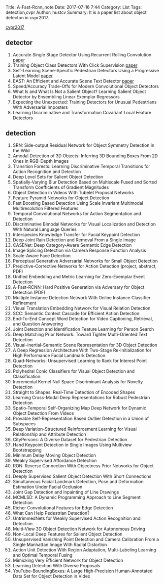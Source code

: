 Title: A-Fast-Rcnn_note Date: 2017-07-16 7:44 Category: List Tags: detection,cvpr Author: hustcv Summary: It is a paper list about object detecton in cvpr2017.

[cvpr2017](http://www.cvpapers.com/cvpr2017.html)

## detector
1. Accurate Single Stage Detector Using Recurrent Rolling Convolution [paper](https://arxiv.org/pdf/1704.05776.pdf)
2. Training Object Class Detectors With Click Supervision [paper](http://calvin.inf.ed.ac.uk/wp-content/uploads/Publications/papadopoulos17cvpr.pdf)
3. Self-Learning Scene-Specific Pedestrian Detectors Using a Progressive Latent Model [paper](https://arxiv.org/pdf/1611.07544.pdf)
4. EAST: An Efficient and Accurate Scene Text Detector [paper](https://arxiv.org/pdf/1704.03155.pdf)
5. Speed/Accuracy Trade-Offs for Modern Convolutional Object Detectors []()
6. What Is and What Is Not a Salient Object? Learning Salient Object Detector by Ensembling Linear Exemplar Regressors []()
7. Expecting the Unexpected: Training Detectors for Unusual Pedestrians With Adversarial Imposters []()
8. Learning Discriminative and Transformation Covariant Local Feature Detectors []()

## detection
  1. SRN: Side-output Residual Network for Object Symmetry Detection in the Wild
  2. Amodal Detection of 3D Objects: Inferring 3D Bounding Boxes From 2D Ones in RGB-Depth Images
  3. Transition Forests: Learning Discriminative Temporal Transitions for Action Recognition and Detection
  4. Deep Level Sets for Salient Object Detection
  5. Spatially-Varying Blur Detection Based on Multiscale Fused and Sorted Transform Coefficients of Gradient Magnitudes
  6. Object Detection in Videos With Tubelet Proposal Networks
  7. Feature Pyramid Networks for Object Detection
  8. Fast Boosting Based Detection Using Scale Invariant Multimodal Multiresolution Filtered Features
  9. Temporal Convolutional Networks for Action Segmentation and Detection
 10. Discriminative Bimodal Networks for Visual Localization and Detection With Natural Language Queries
 11. Interspecies Knowledge Transfer for Facial Keypoint Detection
 12. Deep Joint Rain Detection and Removal From a Single Image
 13. CASENet: Deep Category-Aware Semantic Edge Detection
 14. Image Splicing Detection via Camera Response Function Analysis
 15. Scale-Aware Face Detection
 16. Perceptual Generative Adversarial Networks for Small Object Detection
 17. Predictive-Corrective Networks for Action Detection (project, abstract, PDF)
 18. Unified Embedding and Metric Learning for Zero-Exemplar Event Detection
 19. A-Fast-RCNN: Hard Positive Generation via Adversary for Object Detection (PDF)
 20. Multiple Instance Detection Network With Online Instance Classifier Refinement
 21. Visual Translation Embedding Network for Visual Relation Detection
 22. SCC: Semantic Context Cascade for Efficient Action Detection
 23. End-To-End Concept Word Detection for Video Captioning, Retrieval, and Question Answering
 24. Joint Detection and Identification Feature Learning for Person Search
 25. Deep Matching Prior Network: Toward Tighter Multi-Oriented Text Detection
 26. Visual-Inertial-Semantic Scene Representation for 3D Object Detection
 27. A Deep Regression Architecture With Two-Stage Re-Initialization for High Performance Facial Landmark Detection
 28. Quad-Networks: Unsupervised Learning to Rank for Interest Point Detection
 29. Polyhedral Conic Classifiers for Visual Object Detection and Classification
 30. Incremental Kernel Null Space Discriminant Analysis for Novelty Detection
 31. Straight to Shapes: Real-Time Detection of Encoded Shapes
 32. Learning Cross-Modal Deep Representations for Robust Pedestrian Detection
 33. Spatio-Temporal Self-Organizing Map Deep Network for Dynamic Object Detection From Videos
 34. Provable Self-Representation Based Outlier Detection in a Union of Subspaces
 35. Deep Variation-Structured Reinforcement Learning for Visual Relationship and Attribute Detection
 36. CityPersons: A Diverse Dataset for Pedestrian Detection
 37. Hand Keypoint Detection in Single Images Using Multiview Bootstrapping
 38. Minimum Delay Moving Object Detection
 39. Weakly Supervised Affordance Detection
 40. RON: Reverse Connection With Objectness Prior Networks for Object Detection
 41. Deeply Supervised Salient Object Detection With Short Connections
 42. Simultaneous Facial Landmark Detection, Pose and Deformation Estimation Under Facial Occlusion
 43. Joint Gap Detection and Inpainting of Line Drawings
 44. MCMLSD: A Dynamic Programming Approach to Line Segment Detection
 45. Richer Convolutional Features for Edge Detection
 46. What Can Help Pedestrian Detection?
 47. UntrimmedNets for Weakly Supervised Action Recognition and Detection
 48. Multi-View 3D Object Detection Network for Autonomous Driving
 49. Non-Local Deep Features for Salient Object Detection
 50. Unsupervised Vanishing Point Detection and Camera Calibration From a Single Manhattan Image With Radial Distortion
 51. Action Unit Detection With Region Adaptation, Multi-Labeling Learning and Optimal Temporal Fusing
 52. Mimicking Very Efficient Network for Object Detection
 53. Learning Detection With Diverse Proposals
 54. YouTube-BoundingBoxes: A Large High-Precision Human-Annotated Data Set for Object Detection in Video


